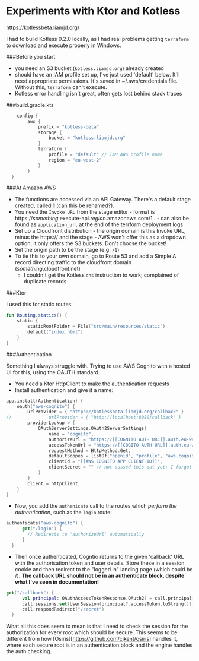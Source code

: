# Experiments with Ktor and Kotless

https://kotlessbeta.liamjd.org/

I had to build Kotless 0.2.0 locally, as I had real problems getting `terraform` to download and execute properly in Windows.

###Before you start

- you need an S3 bucket (`kotless.liamjd.org`) already created
- should have an IAM profile set up, I've just used 'default' below. It'll need appropriate permissions. It's saved in ~/.aws/credentials file. Without this, `terraform` can't execute.
- Kotless error handling isn't great, often gets lost behind stack traces

###build.gradle.kts

```kotlin
    config {
        aws {
            prefix = "kotless-beta"
            storage {
                bucket = "kotless.liamjd.org"
            }
            terraform {
                profile = "default" // IAM AWS profile name
                region = "eu-west-2"
            }
        }
  }
  ```
  
###At Amazon AWS

- The functions are accessed via an API Gateway. There's a default stage created, called **1** (can this be renamed?).
- You need the `Invoke URL` from the stage editor - format is https://_something_.execute-api._region_.amazonaws.com/1 . - can also be found as `application_url` at the end of the terrform deployment logs
- Set up a Cloudfront distribution - the origin domain is this Invoke URL, minus the https:// and the stage - AWS won't offer this as a dropdown option; it only offers the S3 buckets. Don't choose the bucket!
- Set the origin path to be the stage (e.g. `/1`)
- To tie this to your own domain, go to Route 53 and add a Simple A record directing traffic to the cloudfront domain (_something_.cloudfront.net)
  - I couldn't get the Kotless `dns` instruction to work; complained of duplicate records

###Ktor

I used this for static routes:
```kotlin
fun Routing.statics() {
	static {
		staticRootFolder = File("src/main/resources/static")
		default("index.html")
	}
}
```

###Authentication

Something I always struggle with. Trying to use AWS Cognito with a hosted UI for this, using the OAUTH standard.

- You need a Ktor HttpClient to make the authentication requests
- Install authentication and give it a name:
```kotlin
app.install(Authentication) {
    oauth("aws-cognito") {
        urlProvider = { "https://kotlessbeta.liamjd.org/callback" }
//				urlProvider = { "http://localhost:8080/callback" }
        providerLookup = {
            OAuthServerSettings.OAuth2ServerSettings(
                name = "cognito",
                authorizeUrl = "https://[[COGNITO AUTH URL]].auth.eu-west-2.amazoncognito.com/oauth2/authorize",
                accessTokenUrl = "https://[[COGITO AUTH URL]].auth.eu-west-2.amazoncognito.com/oauth2/token",
                requestMethod = HttpMethod.Get,
                defaultScopes = listOf("openid", "profile", "aws.cognito.signin.user.admin"),
                clientId = "[[AWS COGNITO APP CLIENT ID]]",
                clientSecret = "" // not sussed this out yet; I forgot to enable this when setting up the cognito user pool
            )
        }
        client = httpClient
    }
}
```
- Now, you add the `authenicate` call to the routes which _perform the authentication_, such as the `login` route:
```kotlin
authenticate("aws-cognito") {
      get("/login") {
        // Redirects to 'authorizeUrl' automatically
      }
  }
```
- Then once authenticated, Cogntio returns to the given 'callback' URL with the authorisation token and user details. Store these in a session cookie and then redirect to the "logged in" landing page (which could be /). **The callback URL should not be in an authenticate block, despite what I've seen in documentation!**
```kotlin
get("/callback") {
      val principal: OAuthAccessTokenResponse.OAuth2? = call.principal()
      call.sessions.set(UserSession(principal?.accessToken.toString()))
      call.respondRedirect("/secret")
  }
```

What all this does seem to mean is that I need to check the session for the authorization for every root which should be secure. This seems to be different from how [Osiris][https://github.com/cjkent/osiris] handles it, where each secure root is in an authentication block and the engine handles the auth checking.

